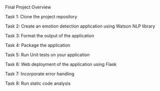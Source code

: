Final Project Overview


Task 1: Clone the project repository

Task 2: Create an emotion detection application using Watson NLP library

Task 3: Format the output of the application

Task 4: Package the application

Task 5: Run Unit tests on your application

Task 6: Web deployment of the application using Flask

Task 7: Incorporate error handling

Task 8: Run static code analysis
